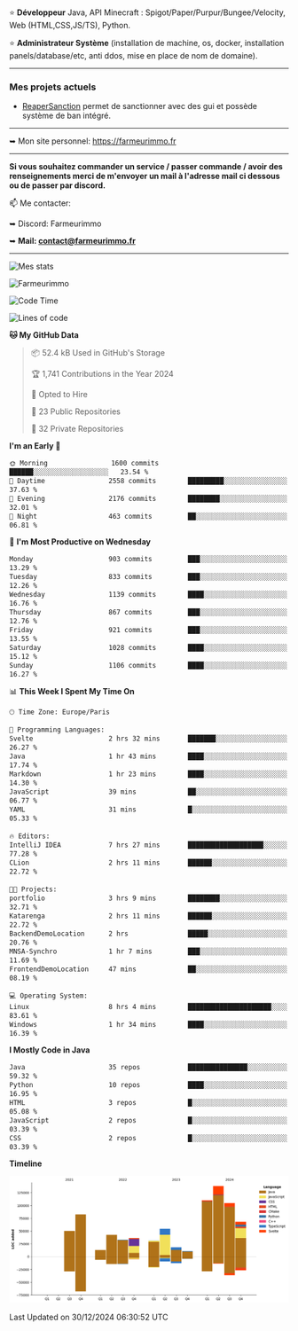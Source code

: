 ⭐ **Développeur** Java, API Minecraft : Spigot/Paper/Purpur/Bungee/Velocity, Web (HTML,CSS,JS/TS), Python.

⭐ **Administrateur Système** (installation de machine, os, docker, installation panels/database/etc, anti ddos, mise en place de nom de domaine).

---

### Mes projets actuels
- [ReaperSanction](https://www.spigotmc.org/resources/reapersanction.89580/) permet de sanctionner avec des gui et possède système de ban intégré.

---

➥ Mon site personnel: https://farmeurimmo.fr

---

**Si vous souhaitez commander un service / passer commande / avoir des renseignements merci de m'envoyer un mail à l'adresse mail ci dessous ou de passer par discord.**

📫 Me contacter:
 
   ➥ Discord: Farmeurimmo
   
   ➥ **Mail: contact@farmeurimmo.fr**

---

![Mes stats](https://github-readme-stats.farmeurimmo.fr/api?username=Farmeurimmo&count_private=true&show_icons=true&theme=radical)

<img src="https://komarev.com/ghpvc/?username=Farmeurimmo" alt="Farmeurimmo" />

<!--START_SECTION:waka-->
![Code Time](http://img.shields.io/badge/Code%20Time-1%2C733%20hrs%2016%20mins-blue)

![Lines of code](https://img.shields.io/badge/From%20Hello%20World%20I%27ve%20Written-793.6%20thousand%20lines%20of%20code-blue)

**🐱 My GitHub Data** 

> 📦 52.4 kB Used in GitHub's Storage 
 > 
> 🏆 1,741 Contributions in the Year 2024
 > 
> 💼 Opted to Hire
 > 
> 📜 23 Public Repositories 
 > 
> 🔑 32 Private Repositories 
 > 
**I'm an Early 🐤** 

```text
🌞 Morning                1600 commits        ██████░░░░░░░░░░░░░░░░░░░   23.54 % 
🌆 Daytime                2558 commits        █████████░░░░░░░░░░░░░░░░   37.63 % 
🌃 Evening                2176 commits        ████████░░░░░░░░░░░░░░░░░   32.01 % 
🌙 Night                  463 commits         ██░░░░░░░░░░░░░░░░░░░░░░░   06.81 % 
```
📅 **I'm Most Productive on Wednesday** 

```text
Monday                   903 commits         ███░░░░░░░░░░░░░░░░░░░░░░   13.29 % 
Tuesday                  833 commits         ███░░░░░░░░░░░░░░░░░░░░░░   12.26 % 
Wednesday                1139 commits        ████░░░░░░░░░░░░░░░░░░░░░   16.76 % 
Thursday                 867 commits         ███░░░░░░░░░░░░░░░░░░░░░░   12.76 % 
Friday                   921 commits         ███░░░░░░░░░░░░░░░░░░░░░░   13.55 % 
Saturday                 1028 commits        ████░░░░░░░░░░░░░░░░░░░░░   15.12 % 
Sunday                   1106 commits        ████░░░░░░░░░░░░░░░░░░░░░   16.27 % 
```


📊 **This Week I Spent My Time On** 

```text
🕑︎ Time Zone: Europe/Paris

💬 Programming Languages: 
Svelte                   2 hrs 32 mins       ███████░░░░░░░░░░░░░░░░░░   26.27 % 
Java                     1 hr 43 mins        ████░░░░░░░░░░░░░░░░░░░░░   17.74 % 
Markdown                 1 hr 23 mins        ████░░░░░░░░░░░░░░░░░░░░░   14.30 % 
JavaScript               39 mins             ██░░░░░░░░░░░░░░░░░░░░░░░   06.77 % 
YAML                     31 mins             █░░░░░░░░░░░░░░░░░░░░░░░░   05.33 % 

🔥 Editors: 
IntelliJ IDEA            7 hrs 27 mins       ███████████████████░░░░░░   77.28 % 
CLion                    2 hrs 11 mins       ██████░░░░░░░░░░░░░░░░░░░   22.72 % 

🐱‍💻 Projects: 
portfolio                3 hrs 9 mins        ████████░░░░░░░░░░░░░░░░░   32.71 % 
Katarenga                2 hrs 11 mins       ██████░░░░░░░░░░░░░░░░░░░   22.72 % 
BackendDemoLocation      2 hrs               █████░░░░░░░░░░░░░░░░░░░░   20.76 % 
MNSA-Synchro             1 hr 7 mins         ███░░░░░░░░░░░░░░░░░░░░░░   11.69 % 
FrontendDemoLocation     47 mins             ██░░░░░░░░░░░░░░░░░░░░░░░   08.19 % 

💻 Operating System: 
Linux                    8 hrs 4 mins        █████████████████████░░░░   83.61 % 
Windows                  1 hr 34 mins        ████░░░░░░░░░░░░░░░░░░░░░   16.39 % 
```

**I Mostly Code in Java** 

```text
Java                     35 repos            ███████████████░░░░░░░░░░   59.32 % 
Python                   10 repos            ████░░░░░░░░░░░░░░░░░░░░░   16.95 % 
HTML                     3 repos             █░░░░░░░░░░░░░░░░░░░░░░░░   05.08 % 
JavaScript               2 repos             █░░░░░░░░░░░░░░░░░░░░░░░░   03.39 % 
CSS                      2 repos             █░░░░░░░░░░░░░░░░░░░░░░░░   03.39 % 
```



**Timeline**

![Lines of Code chart](https://raw.githubusercontent.com/Farmeurimmo/Farmeurimmo/main/assets/bar_graph.png)


 Last Updated on 30/12/2024 06:30:52 UTC
<!--END_SECTION:waka-->
